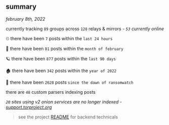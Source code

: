 
## summary
_february 8th, 2022_

currently tracking `89` groups across `128` relays & mirrors - _`53` currently online_

⏲ there have been `7` posts within the `last 24 hours`

🦈 there have been `81` posts within the `month of february`

🪐 there have been `877` posts within the `last 90 days`

🏚 there have been `342` posts within the `year of 2022`

🦕 there have been `2628` posts `since the dawn of ransomwatch`

there are `48` custom parsers indexing posts

_`20` sites using v2 onion services are no longer indexed - [support.torproject.org](https://support.torproject.org/onionservices/v2-deprecation/)_

> see the project [README](https://github.com/thetanz/ransomwatch#ransomwatch--) for backend technicals
